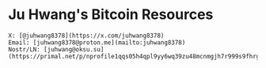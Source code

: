 # Ju Hwang's Bitcoin Resources

```### Contact  
X: [@juhwang8378](https://x.com/juhwang8378)  
Email: [juhwang8378@proton.me](mailto:juhwang8378)  
Nostr/LN: [juhwang@oksu.su](https://primal.net/p/nprofile1qqs05h4qpl9yy6wq39zu48mcnmgjh7r999s9fhrgsjxk945lzp6lhlsd8zdu8)  
```


